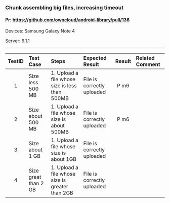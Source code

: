 ###  Chunk assembling big files, increasing timeout

#### Pr: https://github.com/owncloud/android-library/pull/136

Devices: Samsung Galaxy Note 4

Server: 9.1.1

---

 
| TestID | Test Case | Steps | Expected Result | Result | Related Comment |
| :----: | :-------- | :---- | :-------------- | :----: | :------ |
| 1 | Size less 500 MB | 1. Upload a file whose size is less than 500MB | File is correctly uploaded| P m6 |  |
| 2 | Size about 500 MB | 1. Upload a file whose size is about 500MB | File is correctly uploaded| P m6 |  |
| 3 | Size about 1 GB | 1. Upload a file whose size is about 1GB | File is correctly uploaded|  |  |
| 4 | Size great than 2 GB | 1. Upload a file whose size is greater than 2GB | File is correctly uploaded|  |  |